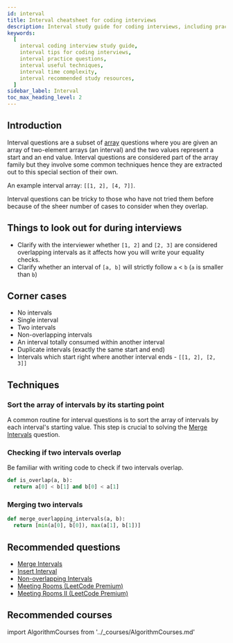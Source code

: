 ```yaml
---
id: interval
title: Interval cheatsheet for coding interviews
description: Interval study guide for coding interviews, including practice questions, techniques, time complexity, and recommended resources
keywords:
  [
    interval coding interview study guide,
    interval tips for coding interviews,
    interval practice questions,
    interval useful techniques,
    interval time complexity,
    interval recommended study resources,
  ]
sidebar_label: Interval
toc_max_heading_level: 2
---
```


<head>
  <meta property="og:image" content="https://www.techinterviewhandbook.org/social/algorithms/algorithms/algorithms-interval.png" />
</head>

## Introduction

Interval questions are a subset of [array](./array.md) questions where you are given an array of two-element arrays (an interval) and the two values represent a start and an end value. Interval questions are considered part of the array family but they involve some common techniques hence they are extracted out to this special section of their own.

An example interval array: `[[1, 2], [4, 7]]`.

Interval questions can be tricky to those who have not tried them before because of the sheer number of cases to consider when they overlap.

## Things to look out for during interviews

- Clarify with the interviewer whether `[1, 2]` and `[2, 3]` are considered overlapping intervals as it affects how you will write your equality checks.
- Clarify whether an interval of `[a, b]` will strictly follow `a` < `b` (`a` is smaller than `b`)

## Corner cases

- No intervals
- Single interval
- Two intervals
- Non-overlapping intervals
- An interval totally consumed within another interval
- Duplicate intervals (exactly the same start and end)
- Intervals which start right where another interval ends - `[[1, 2], [2, 3]]`

## Techniques

### Sort the array of intervals by its starting point

A common routine for interval questions is to sort the array of intervals by each interval's starting value. This step is crucial to solving the [Merge Intervals](https://leetcode.com/problems/merge-intervals/) question.

### Checking if two intervals overlap

Be familiar with writing code to check if two intervals overlap.

```py
def is_overlap(a, b):
  return a[0] < b[1] and b[0] < a[1]
```

### Merging two intervals

```py
def merge_overlapping_intervals(a, b):
  return [min(a[0], b[0]), max(a[1], b[1])]
```

## Recommended questions

- [Merge Intervals](https://leetcode.com/problems/merge-intervals/)
- [Insert Interval](https://leetcode.com/problems/insert-interval/)
- [Non-overlapping Intervals](https://leetcode.com/problems/non-overlapping-intervals/)
- [Meeting Rooms (LeetCode Premium)](https://leetcode.com/problems/meeting-rooms/)
- [Meeting Rooms II (LeetCode Premium)](https://leetcode.com/problems/meeting-rooms-ii/)

## Recommended courses

import AlgorithmCourses from '../\_courses/AlgorithmCourses.md'

<AlgorithmCourses />
